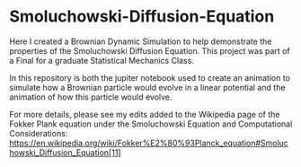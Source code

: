 # Smoluchowski-Diffusion-Equation
Here I created a Brownian Dynamic Simulation to help demonstrate the properties of the Smoluchowski Diffusion Equation. This project was part of a Final for a graduate Statistical Mechanics Class.

In this repository is both the jupiter notebook used to create an animation to simulate how a Brownian particle would evolve in a linear potential and the animation of how this particle would evolve. 

For more details, please see my edits added to the Wikipedia page of the Fokker Plank equation under the Smoluchowski Equation and Computational Considerations:
https://en.wikipedia.org/wiki/Fokker%E2%80%93Planck_equation#Smoluchowski_Diffusion_Equation[11]
